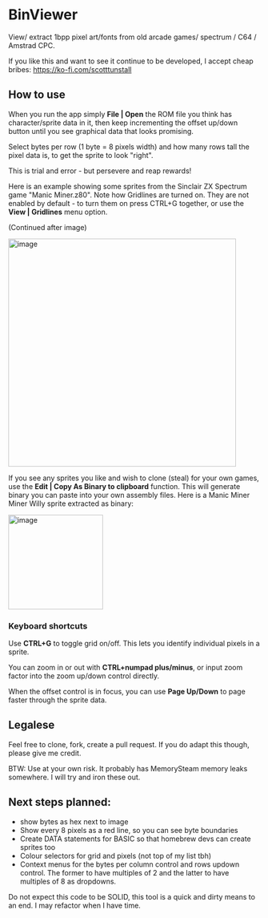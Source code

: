 # BinViewer
View/ extract 1bpp pixel art/fonts from old arcade games/ spectrum / C64 / Amstrad CPC.

If you like this and want to see it continue to be developed, I accept cheap bribes: https://ko-fi.com/scotttunstall

## How to use

When you run the app simply **File | Open** the ROM file you think has character/sprite data in it, then keep incrementing the offset up/down button until you see graphical data that looks promising. 

Select bytes per row (1 byte = 8 pixels width) and how many rows tall the pixel data is, to get the sprite to look "right". 

This is trial and error - but persevere and reap rewards!

Here is an example showing some sprites from the Sinclair ZX Spectrum game "Manic Miner.z80". Note how Gridlines are turned on. They are not enabled by default - to turn them on press CTRL+G together, or use the **View | Gridlines** menu option.

(Continued after image)

<img width="455" alt="image" src="https://github.com/ScottTunstall/BinViewer/assets/34286887/29ab30ab-0e68-4892-ba54-9e3f7bdbc999">

If you see any sprites you like and wish to clone (steal) for your own games, use the **Edit | Copy As Binary to clipboard** function. This will generate binary you can paste into your own assembly files. Here is a Manic Miner Miner Willy sprite extracted as binary:

<img width="189" alt="image" src="https://user-images.githubusercontent.com/34286887/209685819-afeda96a-c334-464e-974b-850e985a7444.png">


### Keyboard shortcuts

Use **CTRL+G** to toggle grid on/off. This lets you identify individual pixels in a sprite.

You can zoom in or out with **CTRL+numpad plus/minus**, or input zoom factor into the zoom up/down control directly.

When the offset control is in focus, you can use **Page Up/Down** to page faster through the sprite data.




## Legalese

Feel free to clone, fork, create a pull request. If you do adapt this though, please give me credit.

BTW: Use at your own risk. It probably has MemorySteam memory leaks somewhere. I will try and iron these out.


## Next steps planned: 

* show bytes as hex next to image
* Show every 8 pixels as a red line, so you can see byte boundaries
* Create DATA statements for BASIC so that homebrew devs can create sprites too
* Colour selectors for grid and pixels (not top of my list tbh)
* Context menus for the bytes per column control and rows updown control. The former to have multiples of 2 and the latter to have multiples of 8 as dropdowns.

Do not expect this code to be SOLID, this tool is a quick and dirty means to an end. 
I may refactor when I have time.


